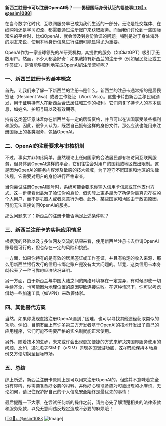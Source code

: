 **新西兰註冊卡可以注册OpenAI吗？——揭秘国际身份认证的那些事[[TG💪+ @esim1088](https://t.me/s/esim1088)]**

在当今数字化时代，互联网服务早已成为我们生活的一部分。无论是社交媒体、在线购物还是学习资源，都需要通过注册账户来获取服务。而当我们讨论到一些国际知名的平台时，比如OpenAI，就会涉及到身份验证的问题。特别是对于身处海外的朋友来说，使用本地身份信息进行注册可能显得尤为重要。

OpenAI作为一家全球领先的AI研究机构，其提供的服务（如ChatGPT）吸引了无数用户。然而，不少人都会好奇：如果我持有新西兰的注册卡（例如居民签证或工作签证），是否能够顺利地完成OpenAI的注册流程呢？

### 一、新西兰註冊卡的基本概念

首先，让我们来了解一下新西兰的注册卡是什么。新西兰的注册卡通常指的是居民签证（Resident Visa）或者工作签证（Work Visa）。这些卡片由新西兰移民局颁发，用于证明持有人在新西兰合法居住和工作的权利。它们包含了持卡人的基本信息，如姓名、护照号码以及有效期等。

持有这类签证意味着你在新西兰有一定的居留资格，并且可以在该国享受某些福利和服务。因此，很多人认为，既然自己拥有这样的身份文件，那么应该也能用来注册国际上的各类服务，包括OpenAI。

### 二、OpenAI的注册要求与审核机制

不过，事实并非如此简单。虽然理论上任何国家的合法居民都有权访问互联网服务，但具体到OpenAI这样的平台，它们往往会对用户的国籍或地区做出限制。这是因为OpenAI的服务内容涉及敏感的技术领域，为了遵守不同国家和地区的法律法规，它需要对用户的身份进行严格审查。

当你尝试注册OpenAI账号时，系统可能会要求你输入信用卡信息或其他支付方式。这一步骤看似是为了验证你的身份，但实际上更多是为了确保你是真实存在的个人用户，而不是机器人或者恶意行为者。此外，某些国家和地区由于政策原因，可能无法直接访问OpenAI的服务。

那么问题来了：新西兰的注册卡能否满足上述条件呢？

### 三、新西兰注册卡的实际应用情况

根据我的经验以及与多位网友交流的结果来看，使用新西兰注册卡去申请OpenAI账号是可行的，但也存在一定的风险和挑战。

一方面，如果你持有的是有效的居民签证或工作签证，并且有稳定的收入来源，那么用新西兰银行发行的信用卡绑定账户是没有太大问题的。毕竟，这类信用卡本身就代表了一种可靠的经济状况证明。

另一方面，由于新西兰与中国大陆之间的网络环境存在一定差异，有时候即使一切手续齐全，也可能因为地理位置的原因导致连接失败。在这种情况下，你可以考虑借助一些加速工具（如VPN）来改善体验。

### 四、其他替代方案

当然，如果你发现直接注册OpenAI遇到了困难，也可以寻找其他途径获取类似的功能。例如，目前市面上有许多第三方开发者基于OpenAI的技术开发出了自己的应用程序，它们可能不需要严格的实名制就能正常使用。

另外，随着技术的进步，未来或许会出现更加便捷的方式来解决跨国界服务使用的问题。比如，通过电子SIM卡（eSIM）实现多国漫游功能，这样既能保持本地身份又方便切换至目标市场。

### 五、总结

综上所述，新西兰注册卡原则上是可以用来注册OpenAI的，但这并不意味着完全没有障碍。你需要准备好必要的材料，并做好心理准备应对可能出现的小麻烦。无论如何，请记住保护好自己的个人信息安全始终是最优先的事情！

最后提醒一下大家，在尝试任何新的操作之前，请务必先了解清楚相关的法律条款和服务条款，以免无意间违反规定造成不必要的麻烦哦！

[[TG💪+ @esim1088](https://t.me/s/esim1088) ![Image](https://i.postimg.cc/4NQfJmqS/Snipaste-2025-05-13-00-14-12.png)]